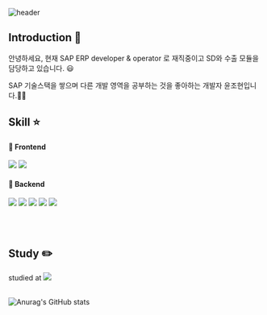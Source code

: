 
<!-- 헤더 -->
![header](https://capsule-render.vercel.app/api?type=slice&color=auto&height=200&section=header&text=Welcome!&desc=I'm%20Yoon%20Johyun&fontSize=60&rotate=14&fontAlignY=27&fontAlign=75&descAlignY=43&descAlign=80&&animation=twinkling)
<div align=left>


<!--소개-->

## Introduction :raised_hands:
 안녕하세요, 현재 SAP ERP developer & operator 로 재직중이고 SD와 수출 모듈을 담당하고 있습니다. 😃

 SAP 기술스택을 쌓으며 다른 개발 영역을 공부하는 것을 좋아하는 개발자 윤조현입니다.👩‍💻
 
 <!--기술스택-->
  ## Skill :star:
 
  #### 📌 Frontend
  <img src="https://img.shields.io/badge/Javascript-F7DF1E?style=flat&logo=Javascript&logoColor=white"/>
  <img src="https://img.shields.io/badge/Node.js-339933?style=flat&logo=Node.js&logoColor=white"/>
 
 
  <br/>
 
  #### 📌 Backend
  <img src="https://img.shields.io/badge/SAP-0FAAFF?style=flat&logo=SAP&logoColor=white"/>
  <img src="https://img.shields.io/badge/ABAP-C8B9CC?style=flat&logo=SAP&logoColor=white"/>
  <img src="https://img.shields.io/badge/Python-3776AB?style=flat&logo=python&logoColor=white"/>
  <img src="https://img.shields.io/badge/C-A8B9CC?style=flat&logo=C&logoColor=white"/>
  <img src="https://img.shields.io/badge/MYSQL-005C84?style=flat&logo=MYSQL&logoColor=white"/>

  <br/>
  <!--언어 및 툴-->

<br/><br/>
  
 <!--공부중 -->
 
  ## Study :pencil2: 
 
  studied at <img src="https://img.shields.io/badge/42-000000?style=flat&logo=42&logoColor=white"/>
 <br/>
 <br/>
  

 
</div>

![Anurag's GitHub stats](https://github-readme-stats.vercel.app/api?username=porory415&show_icons=true&theme=radical)

